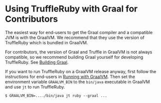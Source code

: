 # Using TruffleRuby with Graal for Contributors

The easiest way for end-users to get the Graal compiler and a compatible JVM is
with the GraalVM. We recommend that they use the version of TruffleRuby which is
bundled in GraalVM.

For contributors, the version of Graal and Truffle in
GraalVM is not always compatible, so we recommend building Graal yourself for
developing TruffleRuby. See [Building Graal](building-graal.md).

If you want to run TruffleRuby on a GraalVM release anyway, first follow the
instructions for end-users in [Running with GraalVM](../user/using-graalvm.md).
Then set the environment variable `GRAALVM_BIN` to the `bin/java` executable in
GraalVM and use `jt` to run TruffleRuby.

```
$ GRAALVM_BIN=..../bin/java jt ruby --graal ...
```
